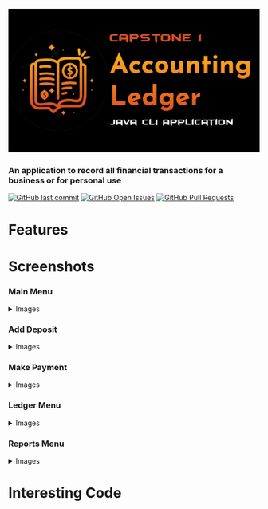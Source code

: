 <p><img alt="Project banner" src="https://github.com/HotaruRL/capstone-1-accounting-ledger/blob/master/img/Artboard%201-80.jpg"></p>
<h3>An application to record all financial transactions for a business or for personal use</h3>
<p>
<a target="_blank" href="https://github.com/HotaruRL/capstone-1-accounting-ledger/commits/master/" style="display: inline-block;"><img alt="GitHub last commit" src="https://img.shields.io/github/last-commit/HotaruRL/capstone-1-accounting-ledger"></a>
<a target="_blank" href="https://github.com/HotaruRL/capstone-1-accounting-ledger/issues" style="display: inline-block;"><img alt="GitHub Open Issues" src="https://img.shields.io/github/issues/HotaruRL/capstone-1-accounting-ledger"></a>
<a target="_blank" href="https://github.com/HotaruRL/capstone-1-accounting-ledger/pulls" style="display: inline-block;"><img alt="GitHub Pull Requests" src="https://img.shields.io/github/issues-pr/HotaruRL/capstone-1-accounting-ledger"></a>
</p>
<h1>Features</h1>

<h1>Screenshots</h1>
<h3>Main Menu</h3>
<details>
<summary>Images</summary>
<p><img alt="01. main menu" src="https://github.com/HotaruRL/capstone-1-accounting-ledger/blob/master/img/01.%20main%20menu.png"></p>
</details>

<h3>Add Deposit</h3>
<details>
<summary>Images</summary>
<p><img alt="02. add deposit" src="https://github.com/HotaruRL/capstone-1-accounting-ledger/blob/master/img/02.%20add%20deposit.png"></p>
</details>

<h3>Make Payment</h3>
<details>
<summary>Images</summary>
<p><img alt="03. make payment 01" src="https://github.com/HotaruRL/capstone-1-accounting-ledger/blob/master/img/03.%20make%20payment%2001.png">
<img alt="04. make payment 02 - auto apply negative sign no matter input" src="https://github.com/HotaruRL/capstone-1-accounting-ledger/blob/master/img/04.%20make%20payment%2002%20-%20auto%20apply%20negative%20sign%20no%20matter%20input.png">
</p>
</details>

<h3>Ledger Menu</h3>
<details>
<summary>Images</summary>
<p><img alt="05. ledger menu 01" src="https://github.com/HotaruRL/capstone-1-accounting-ledger/blob/master/img/05.%20ledger%20menu%2001.png">
<img alt="06. ledger menu 02 - display all in reversed chrono order" src="https://github.com/HotaruRL/capstone-1-accounting-ledger/blob/master/img/06.%20ledger%20menu%2002%20-%20display%20all%20in%20reversed%20chrono%20order.png">
<img alt="07. ledger menu 03 - display ONLY deposits" src="https://github.com/HotaruRL/capstone-1-accounting-ledger/blob/master/img/07.%20ledger%20menu%2003%20-%20display%20ONLY%20deposits.png">
<img alt="08. ledger menu 04 - display ONLY payments" src="https://github.com/HotaruRL/capstone-1-accounting-ledger/blob/master/img/08.%20ledger%20menu%2004%20-%20display%20ONLY%20payments.png">
</p>
</details>

<h3>Reports Menu</h3>
<details>
<summary>Images</summary>
<p><img alt="09. reports menu 01" src="https://github.com/HotaruRL/capstone-1-accounting-ledger/blob/master/img/09.%20reports%20menu%2001.png">
<img alt="10. reports menu 02 - month to date" src="https://github.com/HotaruRL/capstone-1-accounting-ledger/blob/master/img/10.%20reports%20menu%2002%20-%20month%20to%20date.png">
<img alt="11. reports menu 03 - previous month" src="https://github.com/HotaruRL/capstone-1-accounting-ledger/blob/master/img/11.%20reports%20menu%2003%20-%20previous%20month.png">
<img alt="12. reports menu 04 - year to date" src="https://github.com/HotaruRL/capstone-1-accounting-ledger/blob/master/img/12.%20reports%20menu%2004%20-%20year%20to%20date.png">
<img alt="13. reports menu 05 - previous yeare" src="https://github.com/HotaruRL/capstone-1-accounting-ledger/blob/master/img/13.%20reports%20menu%2005%20-%20previous%20year.png">
<img alt="14. reports menu 06 - custom search 1 criterion" src="https://github.com/HotaruRL/capstone-1-accounting-ledger/blob/master/img/14.%20reports%20menu%2006%20-%20custom%20search%201%20criterion.png">
<img alt="15. reports menu 07 - custom search 2 criteria" src="https://github.com/HotaruRL/capstone-1-accounting-ledger/blob/master/img/15.%20reports%20menu%2007%20-%20custom%20search%202%20criteria.png">
</p>
</details>

<h1>Interesting Code</h1>
